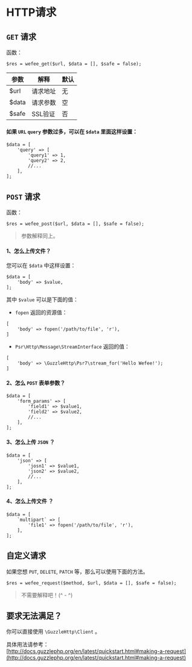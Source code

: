 # HTTP请求

## `GET` 请求

函数：

```
$res = wefee_get($url, $data = [], $safe = false);
```

参数 | 解释 | 默认
--- | --- | ---
$url | 请求地址 | 无
$data | 请求参数 | 空
$safe | SSL验证 | 否

#### 如果 `URL` `query` 参数过多，可以在  `$data` 里面这样设置：

```
$data = [
    'query' => [
        'query1' => 1,
        'query2' => 2,
        //...
    ],
];
```


## `POST` 请求

函数：

```
$res = wefee_post($url, $data = [], $safe = false);
```

> 参数解释同上。


#### 1、怎么上传文件？

您可以在 `$data` 中这样设置：

```
$data = [
    'body' => $value,
];
```

其中 `$value` 可以是下面的值：

+ `fopen` 返回的资源值：

```
[
    'body' => fopen('/path/to/file', 'r'),
]
```

+ `Psr\Http\Message\StreamInterface` 返回的值：

```
[
    'body' => \GuzzleHttp\Psr7\stream_for('Hello Wefee!');
]
```

#### 2、怎么 `POST` 表单参数？

```
$data = [
    'form_params' => [
        'field1' => $value1,
        'field2' => $value2,
        //...
    ],
];
```

#### 3、怎么上传 `JSON` ？

```
$data = [
    'json' => [
        'josn1' => $value1,
        'json2' => $value2,
        //...
    ],
];
```

#### 4、怎么上传文件 ？

```
$data = [
    `multipart` => [
        'file1' => fopen('/path/to/file', 'r'),
    ],
];
```


## 自定义请求

如果您想 `PUT`, `DELETE`, `PATCH` 等，那么可以使用下面的方法。

```
$res = wefee_request($method, $url, $data = [], $safe = false);
```

> 不需要解释吧！(^ - ^)


## 要求无法满足？

你可以直接使用 `\GuzzleHttp\Client` 。

具体用法请参考：[http://docs.guzzlephp.org/en/latest/quickstart.html#making-a-request](http://docs.guzzlephp.org/en/latest/quickstart.html#making-a-request)